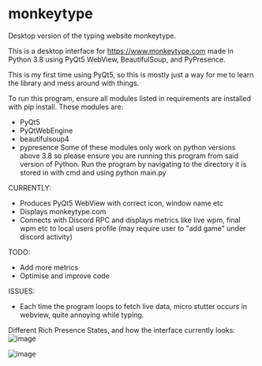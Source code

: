 # monkeytype
Desktop version of the typing website monkeytype.

This is a desktop interface for https://www.monkeytype.com made in Python 3.8 using PyQt5 WebView, BeautifulSoup, and PyPresence.

This is my first time using PyQt5, so this is mostly just a way for me to learn the library and mess around with things.


To run this program, ensure all modules listed in requirements are installed with pip install. These modules are:
 - PyQt5
 - PyQtWebEngine
 - beautifulsoup4
 - pypresence
Some of these modules only work on python versions above 3.8 so please ensure you are running this program from said version of Python.
Run the program by navigating to the directory it is stored in with cmd and using python main.py 



CURRENTLY:
 - Produces PyQt5 WebView with correct icon, window name etc
 - Displays monkeytype.com
 - Connects with Discord RPC and displays metrics like live wpm, final wpm etc to local users profile (may require user to "add game" under discord activity)

TODO:
 - Add more metrics
 - Optimise and improve code

ISSUES:
 - Each time the program loops to fetch live data, micro stutter occurs in webview, quite annoying while typing. 
 
Different Rich Presence States, and how the interface currently looks:
![image](https://user-images.githubusercontent.com/66559391/189547495-f2704a99-e405-4ea9-b9d8-6a1d087a944a.png)


![image](https://user-images.githubusercontent.com/66559391/189547498-970235a1-07a5-4bc7-a168-635a4d0bea2d.png)
